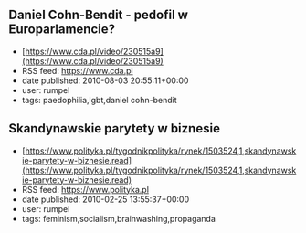 ## Daniel Cohn-Bendit - pedofil w Europarlamencie?
 - [https://www.cda.pl/video/230515a9](https://www.cda.pl/video/230515a9)
 - RSS feed: https://www.cda.pl
 - date published: 2010-08-03 20:55:11+00:00
 - user: rumpel
 - tags: paedophilia,lgbt,daniel cohn-bendit


## Skandynawskie parytety w biznesie
 - [https://www.polityka.pl/tygodnikpolityka/rynek/1503524,1,skandynawskie-parytety-w-biznesie.read](https://www.polityka.pl/tygodnikpolityka/rynek/1503524,1,skandynawskie-parytety-w-biznesie.read)
 - RSS feed: https://www.polityka.pl
 - date published: 2010-02-25 13:55:37+00:00
 - user: rumpel
 - tags: feminism,socialism,brainwashing,propaganda

